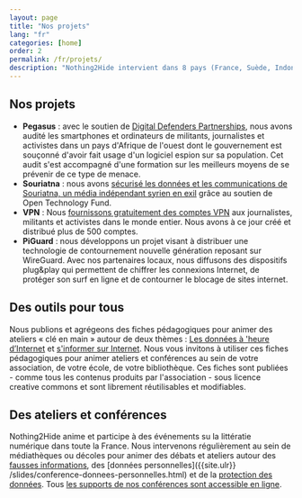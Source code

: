 ```yaml
---
layout: page
title: "Nos projets"
lang: "fr"
categories: [home]
order: 2
permalink: /fr/projets/
description: "Nothing2Hide intervient dans 8 pays (France, Suède, Indonésie, Burkina Faso, Tanzanie, Turquie, Ghana) pour des missions de soutien média, de renforcement de capacité et de formation à la sécurité numérique."
---
```


Nos projets
--------------------

* **Pegasus** : avec le soutien de [Digital Defenders Partnerships](https://www.digitaldefenders.org/), nous avons audité les smartphones et ordinateurs de militants, journalistes et activistes dans un pays d'Afrique de l'ouest dont le gouvernement est souçonné d'avoir fait usage d'un logiciel espion sur sa population. Cet audit s'est accompagné d'une formation sur les meilleurs moyens de se prévenir de ce type de menace.
* **Souriatna** : nous avons [sécurisé les données et les communications de Souriatna, un média indépendant syrien en exil](https://nothing2hide.org/fr/2018/08/27/souriatna/) grâce au soutien de Open Technology Fund.
* **VPN** : Nous [fournissons gratuitement des comptes VPN](http://localhost:4000/fr/guide-protection-numerique/proteger-son-trafic-web-et-internet-avec-un-vpn/) aux journalistes, militants  et activistes dans le monde entier. Nous avons à ce jour créé et distribué plus de 500 comptes.
* **PiGuard** : nous développons un projet visant à distribuer une technologie de contournement nouvelle génération reposant sur WireGuard. Avec nos partenaires locaux, nous diffusons des dispositifs plug&play qui permettent de chiffrer les connexions Internet, de protéger son surf en ligne et de contourner le blocage de sites internet.

Des outils pour tous
----------

Nous publions et agrégeons des fiches pédagogiques pour animer des ateliers «&nbsp;clé en main&nbsp;» autour de deux thèmes : [Les données à 'heure d’Internet]({{site.url}}/fr/fiches-pedagogiques/#les-donnees-a-l-ere-d-internet) et [s'informer sur Internet]({{site.url}}/fr/fiches-pedagogiques/#s-informer-sur-internet). Nous vous invitons à utiliser ces fiches pédagogiques pour animer ateliers et conférences au sein de votre association, de votre école, de votre bibliothèque. Ces fiches sont publiées - comme tous les contenus produits par l'association - sous licence creative commons et sont librement réutilisables et modifiables.

Des ateliers et conférences 
-------------

Nothing2Hide anime et participe à des événements su la littératie numérique dans toute la France. Nous intervenons régulièrement au sein de médiathèques ou décoles pour animer des débats et ateliers autour des [fausses informations]({{site.url}}/slides/conference-fakenews.html), des [données personnelles]({{site.ulr}}	/slides/conference-donnees-personnelles.html) et de la [protection des données]({{site.url}}/slides/conference-secu-intro.html). Tous [les supports de nos conférences sont accessible en ligne]({{site.url}}/slides).
